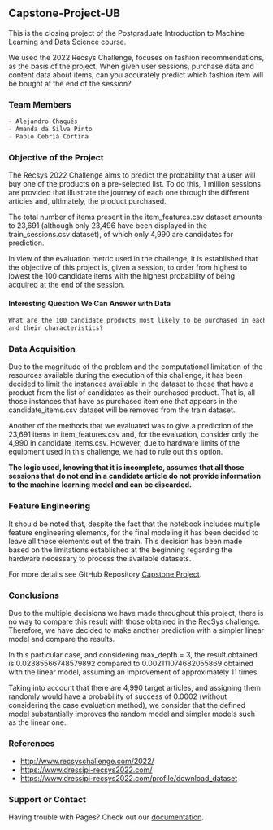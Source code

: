 ## Capstone-Project-UB

This is the closing project of the Postgraduate Introduction to Machine Learning and Data Science course.

We used the 2022 Recsys Challenge, focuses on fashion recommendations, as the basis of the project. When given user sessions, purchase data and content data about items, can you accurately predict which fashion item will be bought at the end of the session?

### Team Members

```markdown
- Alejandro Chaqués
- Amanda da Silva Pinto
- Pablo Cebriá Cortina
```

### Objective of the Project

The Recsys 2022 Challenge aims to predict the probability that a user will buy one of the products on a pre-selected list. To do this, 1 million sessions are provided that illustrate the journey of each one through the different articles and, ultimately, the product purchased.

The total number of items present in the item_features.csv dataset amounts to 23,691 (although only 23,496 have been displayed in the train_sessions.csv dataset), of which only 4,990 are candidates for prediction.

In view of the evaluation metric used in the challenge, it is established that the objective of this project is, given a session, to order from highest to lowest the 100 candidate items with the highest probability of being acquired at the end of the session.

#### Interesting Question We Can Answer with Data

```markdown
What are the 100 candidate products most likely to be purchased in each session based on the products visited 
and their characteristics?

```

### Data Acquisition

Due to the magnitude of the problem and the computational limitation of the resources available during the execution of this challenge, it has been decided to limit the instances available in the dataset to those that have a product from the list of candidates as their purchased product. That is, all those instances that have as purchased item one that appears in the candidate_items.csv dataset will be removed from the train dataset.

Another of the methods that we evaluated was to give a prediction of the 23,691 items in item_features.csv and, for the evaluation, consider only the 4,990 in candidate_items.csv. However, due to hardware limits of the equipment used in this challenge, we had to rule out this option.

**The logic used, knowing that it is incomplete, assumes that all those sessions that do not end in a candidate article do not provide information to the machine learning model and can be discarded.**

### Feature Engineering

It should be noted that, despite the fact that the notebook includes multiple feature engineering elements, for the final modeling it has been decided to leave all these elements out of the train. This decision has been made based on the limitations established at the beginning regarding the hardware necessary to process the available datasets.

For more details see GitHub Repository [Capstone Project](https://github.com/Amandasilvap/Capstone-Project-UB/blob/main/Code/Capstone_final.ipynb).

### Conclusions

Due to the multiple decisions we have made throughout this project, there is no way to compare this result with those obtained in the RecSys challenge. Therefore, we have decided to make another prediction with a simpler linear model and compare the results.

In this particular case, and considering max_depth = 3, the result obtained is 0.02385566748579892 compared to 0.002111074682055869 obtained with the linear model, assuming an improvement of approximately 11 times.

Taking into account that there are 4,990 target articles, and assigning them randomly would have a probability of success of 0.0002 (without considering the case evaluation method), we consider that the defined model substantially improves the random model and simpler models such as the linear one.

### References

- http://www.recsyschallenge.com/2022/
- https://www.dressipi-recsys2022.com/
- https://www.dressipi-recsys2022.com/profile/download_dataset

### Support or Contact

Having trouble with Pages? Check out our [documentation](https://github.com/Amandasilvap/Capstone-Project-UB).
